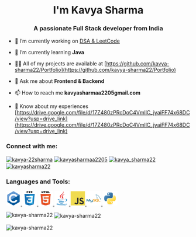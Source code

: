 <h1 align="center">I'm Kavya Sharma</h1>
<h3 align="center">A passionate Full Stack developer from India</h3>

- 🔭 I’m currently working on [DSA & LeetCode](https://github.com/kavya-sharma22/LeetCode)

- 🌱 I’m currently learning **Java**

- 👨‍💻 All of my projects are available at [https://github.com/kavya-sharma22/Portfolio](https://github.com/kavya-sharma22/Portfolio)

- 💬 Ask me about **Frontend & Backend**

- 📫 How to reach me **kavyasharmaa2205gmail.com**

- 📄 Know about my experiences [https://drive.google.com/file/d/17Z480zPRcDoC4VmllC_jyaiFF74x68DC/view?usp=drive_link](https://drive.google.com/file/d/17Z480zPRcDoC4VmllC_jyaiFF74x68DC/view?usp=drive_link)

<h3 align="left">Connect with me:</h3>
<p align="left">
<a href="https://linkedin.com/in/kavya-22sharma" target="blank"><img align="center" src="https://raw.githubusercontent.com/rahuldkjain/github-profile-readme-generator/master/src/images/icons/Social/linked-in-alt.svg" alt="kavya-22sharma" height="30" width="40" /></a>
<a href="https://www.hackerrank.com/kavyasharmaa2205" target="blank"><img align="center" src="https://raw.githubusercontent.com/rahuldkjain/github-profile-readme-generator/master/src/images/icons/Social/hackerrank.svg" alt="kavyasharmaa2205" height="30" width="40" /></a>
<a href="https://www.leetcode.com/kavya_sharma22" target="blank"><img align="center" src="https://raw.githubusercontent.com/rahuldkjain/github-profile-readme-generator/master/src/images/icons/Social/leet-code.svg" alt="kavya_sharma22" height="30" width="40" /></a>
<a href="https://auth.geeksforgeeks.org/user/kavyasharma22" target="blank"><img align="center" src="https://raw.githubusercontent.com/rahuldkjain/github-profile-readme-generator/master/src/images/icons/Social/geeks-for-geeks.svg" alt="kavyasharma22" height="30" width="40" /></a>
</p>

<h3 align="left">Languages and Tools:</h3>
<p align="left"> <a href="https://www.cprogramming.com/" target="_blank" rel="noreferrer"> <img src="https://raw.githubusercontent.com/devicons/devicon/master/icons/c/c-original.svg" alt="c" width="40" height="40"/> </a> <a href="https://www.w3schools.com/css/" target="_blank" rel="noreferrer"> <img src="https://raw.githubusercontent.com/devicons/devicon/master/icons/css3/css3-original-wordmark.svg" alt="css3" width="40" height="40"/> </a> <a href="https://www.w3.org/html/" target="_blank" rel="noreferrer"> <img src="https://raw.githubusercontent.com/devicons/devicon/master/icons/html5/html5-original-wordmark.svg" alt="html5" width="40" height="40"/> </a> <a href="https://www.java.com" target="_blank" rel="noreferrer"> <img src="https://raw.githubusercontent.com/devicons/devicon/master/icons/java/java-original.svg" alt="java" width="40" height="40"/> </a> <a href="https://developer.mozilla.org/en-US/docs/Web/JavaScript" target="_blank" rel="noreferrer"> <img src="https://raw.githubusercontent.com/devicons/devicon/master/icons/javascript/javascript-original.svg" alt="javascript" width="40" height="40"/> </a> <a href="https://www.mysql.com/" target="_blank" rel="noreferrer"> <img src="https://raw.githubusercontent.com/devicons/devicon/master/icons/mysql/mysql-original-wordmark.svg" alt="mysql" width="40" height="40"/> </a> <a href="https://www.python.org" target="_blank" rel="noreferrer"> <img src="https://raw.githubusercontent.com/devicons/devicon/master/icons/python/python-original.svg" alt="python" width="40" height="40"/> </a> </p>

<p><img align="left" src="https://github-readme-stats.vercel.app/api/top-langs?username=kavya-sharma22&show_icons=true&locale=en&layout=compact" alt="kavya-sharma22" /></p>

<p>&nbsp;<img align="center" src="https://github-readme-stats.vercel.app/api?username=kavya-sharma22&show_icons=true&locale=en" alt="kavya-sharma22" /></p>

<p><img align="center" src="https://github-readme-streak-stats.herokuapp.com/?user=kavya-sharma22&" alt="kavya-sharma22" /></p>
